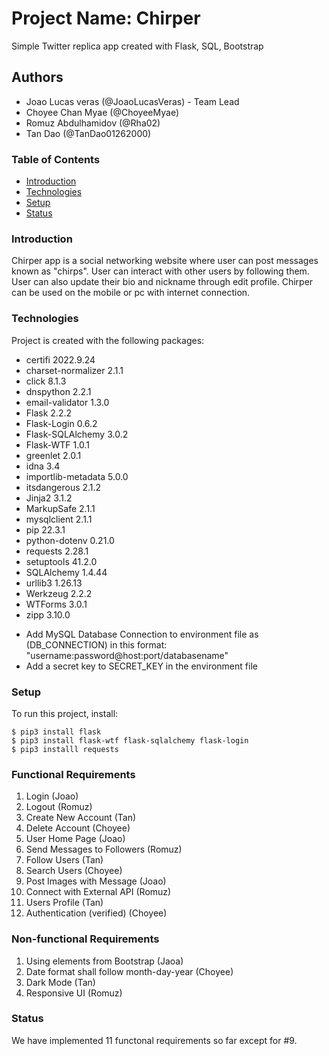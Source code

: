 # Project Name: Chirper
Simple Twitter replica app created with Flask, SQL, Bootstrap

## Authors
- Joao Lucas veras (@JoaoLucasVeras) - Team Lead
- Choyee Chan Myae (@ChoyeeMyae)
- Romuz Abdulhamidov (@Rha02)
- Tan Dao (@TanDao01262000)


### Table of Contents
* [Introduction](#Introduction)
* [Technologies](#Technologies)
* [Setup](#setup)
* [Status](#status)

### Introduction
Chirper app is a social networking website where user can post messages known as "chirps". User can interact with other users by following them. User can also update their bio and nickname through edit profile. Chirper can be used on the mobile or pc with internet connection. 

### Technologies
Project is created with the following packages:

* certifi            2022.9.24
* charset-normalizer 2.1.1
* click              8.1.3
* dnspython          2.2.1
* email-validator    1.3.0
* Flask              2.2.2
* Flask-Login        0.6.2
* Flask-SQLAlchemy   3.0.2
* Flask-WTF          1.0.1
* greenlet           2.0.1
* idna               3.4
* importlib-metadata 5.0.0
* itsdangerous       2.1.2
* Jinja2             3.1.2
* MarkupSafe         2.1.1
* mysqlclient        2.1.1
* pip                22.3.1
* python-dotenv      0.21.0
* requests           2.28.1
* setuptools         41.2.0
* SQLAlchemy         1.4.44
* urllib3            1.26.13
* Werkzeug           2.2.2
* WTForms            3.0.1
* zipp               3.10.0

- Add MySQL Database Connection to environment file as (DB_CONNECTION) in this format: "username:password@host:port/databasename"
- Add a secret key to SECRET_KEY in the environment file

### Setup
To run this project, install:
```
$ pip3 install flask
$ pip3 install flask-wtf flask-sqlalchemy flask-login
$ pip3 installl requests
```
### Functional Requirements
1. Login (Joao)
2. Logout (Romuz)
3. Create New Account (Tan)
4. Delete Account (Choyee)
5. User Home Page (Joao)
6. Send Messages to Followers (Romuz)
7. Follow Users (Tan)
8. Search Users (Choyee)
9. Post Images with Message (Joao)
10. Connect with External API (Romuz)
11. Users Profile (Tan)
12. Authentication (verified) (Choyee)
### Non-functional Requirements
1. Using elements from Bootstrap (Jaoa)
2. Date format shall follow month-day-year (Choyee)
3. Dark Mode (Tan)
4. Responsive UI (Romuz)

### Status
We have implemented 11 functonal requirements so far except for #9.





